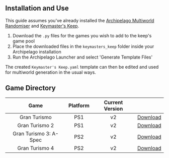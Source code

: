## Installation and Use

This guide assumes you've already installed the [Archipelago Multiworld Randomiser](https://archipelago.gg/) and [Keymaster's Keep](https://github.com/SerpentAI/Archipelago/releases?q=keymaster%27s+keep&expanded=true).

1. Download the `.py` files for the games you wish to add to the keep's game pool
2. Place the downloaded files in the `keymasters_keep` folder inside your Archipelago installation
3. Run the Archipelago Launcher and select 'Generate Template Files'

The created `Keymaster's Keep.yaml` template can then be edited and used for multiworld generation in the usual ways.

## Game Directory

| Game                   | Platform | Current Version |                                                                                                      |
|:----------------------:|:--------:|:---------------:|:----------------------------------------------------------------------------------------------------:|
| Gran Turismo           | PS1      | v2              | [Download](https://raw.githubusercontent.com/RaceProUK/WestsideKeep/refs/heads/main/GranTurismo1.py) |
| Gran Turismo 2         | PS1      | v2              | [Download](https://raw.githubusercontent.com/RaceProUK/WestsideKeep/refs/heads/main/GranTurismo2.py) |
| Gran Turismo 3: A-Spec | PS2      | v2              | [Download](https://raw.githubusercontent.com/RaceProUK/WestsideKeep/refs/heads/main/GranTurismo3.py) |
| Gran Turismo 4         | PS2      | v2              | [Download](https://raw.githubusercontent.com/RaceProUK/WestsideKeep/refs/heads/main/GranTurismo4.py) |

